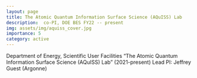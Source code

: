 ```yaml
---
layout: page
title: The Atomic Quantum Information Surface Science (AQuISS) Lab
description:  co-PI, DOE BES FY22 -- present
img: assets/img/aquiss_cover.jpg
importance: 5
category: active
---
```


Department of Energy, Scientific User Facilities ​“The Atomic Quantum Information Surface Science (AQuISS) Lab” (2021-present)
Lead PI: Jeffrey Guest (Argonne)
